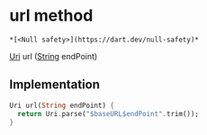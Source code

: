 


# url method




    *[<Null safety>](https://dart.dev/null-safety)*




[Uri](https://api.flutter.dev/flutter/dart-core/Uri-class.html) url
([String](https://api.flutter.dev/flutter/dart-core/String-class.html) endPoint)








## Implementation

```dart
Uri url(String endPoint) {
  return Uri.parse("$baseURL$endPoint".trim());
}
```







